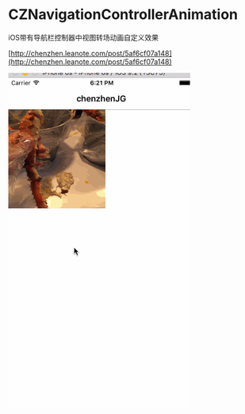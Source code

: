 # CZNavigationControllerAnimation

iOS带有导航栏控制器中视图转场动画自定义效果

[http://chenzhen.leanote.com/post/5af6cf07a148](http://chenzhen.leanote.com/post/5af6cf07a148)

![](Untitled.gif)

